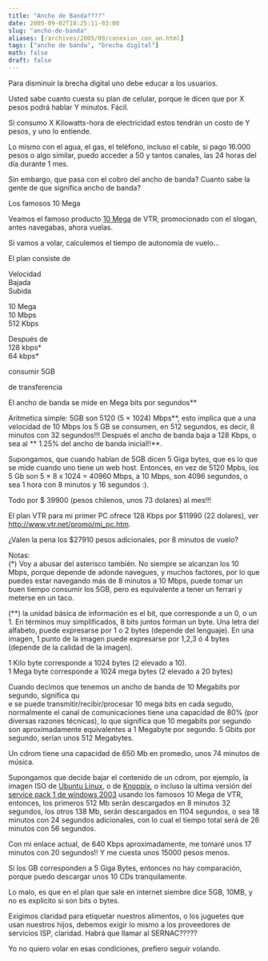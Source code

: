 ```yaml
---
title: "Ancho de Banda????"
date: 2005-09-02T18:25:11-03:00
slug: "ancho-de-banda"
aliases: [/archives/2005/09/conexion_con_an.html]
tags: ["ancho de banda", "brecha digital"]
math: false
draft: false
---
```


Para disminuir la brecha digital uno debe educar a los usuarios.

Usted sabe cuanto cuesta su plan de celular, porque le dicen que por X
pesos podrá hablar Y minutos. Fácil.

Si consumo X Kilowatts-hora de electricidad estos tendrán un costo de Y
pesos, y uno lo entiende.

Lo mismo con el agua, el gas, el teléfono, incluso el cable, si pago
16.000 pesos o algo similar, puedo acceder a 50 y tantos canales, las 24
horas del día durante 1 mes.

Sin embargo, que pasa con el cobro del ancho de banda? Cuanto sabe la
gente de que significa ancho de banda?

Los famosos 10 Mega

Veamos el famoso producto [10 Mega](http://www.vtr.net/internet/planes/10mega.htm) de VTR, promocionado con el slogan, antes navegabas, ahora vuelas.

Si vamos a volar, calculemos el tiempo de autonomía de vuelo\...

El plan consiste de

Velocidad\
Bajada\
Subida

10 Mega\
10 Mbps\
512 Kbps

Después de\
128 kbps\*\
64 kbps\*

consumir 5GB

de transferencia

El ancho de banda se mide en Mega bits por segundos\*\*

Aritmetica simple: 5GB son 5120 (5 × 1024) Mbps**, esto implica que a
una velocidad de 10 Mbps los 5 GB se consumen, en 512 segundos, es
decir, 8 minutos con 32 segundos!!! Después el ancho de banda baja a 128
Kbps, o sea al \*\* 1.25% del ancho de banda inicial!!**.

Supongamos, que cuando hablan de 5GB dicen 5 Giga bytes, que es lo que
se mide cuando uno tiene un web host. Entonces, en vez de 5120 Mpbs, los
5 Gb son 5 × 8 x 1024 = 40960 Mbps, a 10 Mbps, son 4096 segundos, o sea
1 hora con 8 minutos y 16 segundos :).

Todo por \$ 39900 (pesos chilenos, unos 73 dolares) al mes!!!

El plan VTR para mi primer PC ofrece 128 Kbps por \$11990 (22 dolares),
ver <http://www.vtr.net/promo/mi_pc.htm>.

¿Valen la pena los \$27910 pesos adicionales, por 8 minutos de vuelo?

Notas:\
(\*) Voy a abusar del asterisco también. No siempre se alcanzan los 10
Mbps, porque depende de adonde navegues, y muchos factores, por lo que
puedes estar navegando más de 8 minutos a 10 Mbps, puede tomar un buen
tiempo consumir los 5GB, pero es equivalente a tener un ferrari y
meterse en un taco.

(\*\*) la unidad básica de información es el bit, que corresponde a un
0, o un 1. En términos muy simplificados, 8 bits juntos forman un byte.
Una letra del alfabeto, puede expresarse por 1 o 2 bytes (depende del
lenguaje). En una imagen, 1 punto de la imagen puede expresarse por
1,2,3 ó 4 bytes (depende de la calidad de la imagen).

1 Kilo byte corresponde a 1024 bytes (2 elevado a 10).\
1 Mega byte corresponde a 1024 mega bytes (2 elevado a 20 bytes)

Cuando decimos que tenemos un ancho de banda de 10 Megabits por segundo,
significa qu\
e se puede transmitir/recibir/procesar 10 mega bits en cada segudo,
normalmente el canal de comunicaciones tiene una capacidad de 80% (por
diversas razones técnicas), lo que significa que 10 megabits por segundo
son aproximadamente equivalentes a 1 Megabyte por segundo. 5 Gbits por
segundo, serían unos 512 Megabytes.

Un cdrom tiene una capacidad de 650 Mb en promedio, unos 74 minutos de
música.

Supongamos que decide bajar el contenido de un cdrom, por ejemplo, la
imagen ISO de [Ubuntu Linux](http://www.ubuntulinux.org/download/), o de
[Knoppix](http://www.knoppix.org/), o incluso la ultima versión del
[service pack 1 de windows
2003](http://www.microsoft.com/windowsserver2003/downloads/servicepacks/sp1/default.mspx)
usando los famosos 10 Mega de VTR, entonces, los primeros 512 Mb serán
descargados en 8 minutos 32 segundos, los otros 138 Mb, serán
descargados en 1104 segundos, o sea 18 minutos con 24 segundos
adicionales, con lo cual el tiempo total será de 26 minutos con 56
segundos.

Con mi enlace actual, de 640 Kbps aproximadamente, me tomaré unos 17
minutos con 20 segundos!! Y me cuesta unos 15000 pesos menos.

Si los GB corresponden a 5 Giga Bytes, entonces no hay comparación,
porque puedo descargar unos 10 CDs tranquilamente.

Lo malo, es que en el plan que sale en internet siembre dice 5GB, 10MB,
y no es explícito si son bits o bytes.

Exigimos claridad para etiquetar nuestros alimentos, o los juguetes que
usan nuestros hijos, debemos exigir lo mismo a los proveedores de
servicios ISP, claridad. Habrá que llamar al SERNAC?????

Yo no quiero volar en esas condiciones, prefiero seguir volando.
